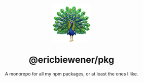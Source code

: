 <p align="center"><img src="./logo.png" width="120" height="120" align="center" /></p>
<h1 align="center">@ericbiewener/pkg</h1>

<p align="center">
  A monorepo for all my npm packages, or at least the ones I like.
</p>
<br />

